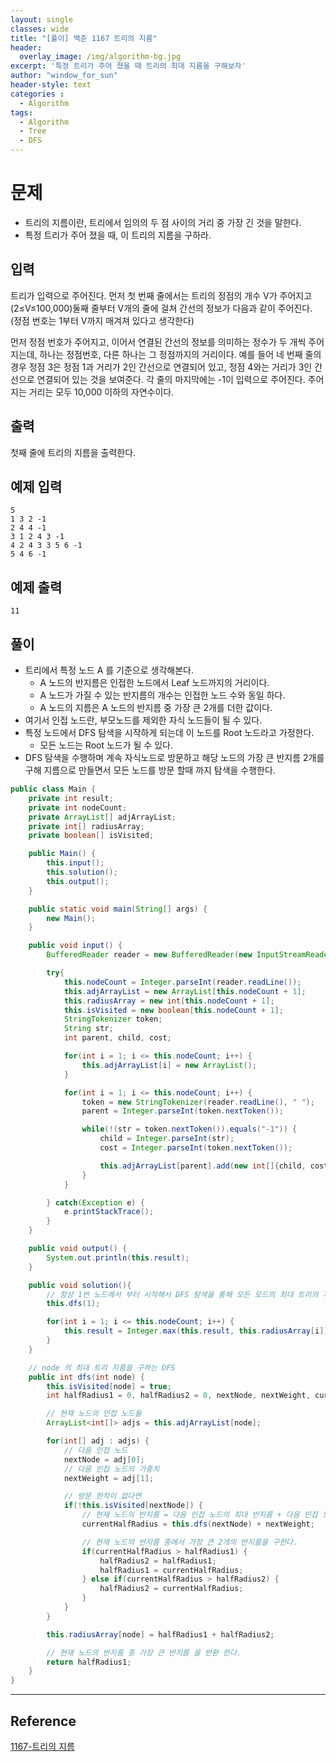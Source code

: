 ```yaml
--- 
layout: single
classes: wide
title: "[풀이] 백준 1167 트리의 지름"
header:
  overlay_image: /img/algorithm-bg.jpg
excerpt: '특정 트리가 주어 졌을 때 트리의 최대 지름을 구해보자'
author: "window_for_sun"
header-style: text
categories :
  - Algorithm
tags:
  - Algorithm
  - Tree
  - DFS
---  
```


# 문제
- 트리의 지름이란, 트리에서 임의의 두 점 사이의 거리 중 가장 긴 것을 말한다.
- 특정 트리가 주어 졌을 때, 이 트리의 지름을 구하라.

## 입력
트리가 입력으로 주어진다. 먼저 첫 번째 줄에서는 트리의 정점의 개수 V가 주어지고 (2≤V≤100,000)둘째 줄부터 V개의 줄에 걸쳐 간선의 정보가 다음과 같이 주어진다. (정점 번호는 1부터 V까지 매겨져 있다고 생각한다)

먼저 정점 번호가 주어지고, 이어서 연결된 간선의 정보를 의미하는 정수가 두 개씩 주어지는데, 하나는 정점번호, 다른 하나는 그 정점까지의 거리이다. 예를 들어 네 번째 줄의 경우 정점 3은 정점 1과 거리가 2인 간선으로 연결되어 있고, 정점 4와는 거리가 3인 간선으로 연결되어 있는 것을 보여준다. 각 줄의 마지막에는 -1이 입력으로 주어진다. 주어지는 거리는 모두 10,000 이하의 자연수이다.

## 출력
첫째 줄에 트리의 지름을 출력한다.

## 예제 입력

```
5
1 3 2 -1
2 4 4 -1
3 1 2 4 3 -1
4 2 4 3 3 5 6 -1
5 4 6 -1
```  

## 예제 출력

```
11
```  

## 풀이
- 트리에서 특정 노드 A 를 기준으로 생각해본다.
	- A 노드의 반지름은 인접한 노드에서 Leaf 노드까지의 거리이다.
	- A 노드가 가질 수 있는 반지름의 개수는 인접한 노드 수와 동일 하다.
	- A 노드의 지름은 A 노드의 반지름 중 가장 큰 2개를 더한 값이다.
- 여기서 인접 노드란, 부모노드를 제외한 자식 노드들이 될 수 있다.
- 특정 노드에서 DFS 탐색을 시작하게 되는데 이 노드를 Root 노드라고 가정한다.
	- 모든 노드는 Root 노드가 될 수 있다.
- DFS 탐색을 수행하며 계속 자식노드로 방문하고 해당 노드의 가장 큰 반지름 2개를 구해 지름으로 만들면서 모든 노드를 방문 할때 까지 탐색을 수행한다.

```java
public class Main {
    private int result;
    private int nodeCount;
    private ArrayList[] adjArrayList;
    private int[] radiusArray;
    private boolean[] isVisited;

    public Main() {
        this.input();
        this.solution();
        this.output();
    }

    public static void main(String[] args) {
        new Main();
    }

    public void input() {
        BufferedReader reader = new BufferedReader(new InputStreamReader(System.in));

        try{
            this.nodeCount = Integer.parseInt(reader.readLine());
            this.adjArrayList = new ArrayList[this.nodeCount + 1];
            this.radiusArray = new int[this.nodeCount + 1];
            this.isVisited = new boolean[this.nodeCount + 1];
            StringTokenizer token;
            String str;
            int parent, child, cost;

            for(int i = 1; i <= this.nodeCount; i++) {
                this.adjArrayList[i] = new ArrayList();
            }

            for(int i = 1; i <= this.nodeCount; i++) {
                token = new StringTokenizer(reader.readLine(), " ");
                parent = Integer.parseInt(token.nextToken());

                while(!(str = token.nextToken()).equals("-1")) {
                    child = Integer.parseInt(str);
                    cost = Integer.parseInt(token.nextToken());

                    this.adjArrayList[parent].add(new int[]{child, cost});
                }
            }

        } catch(Exception e) {
            e.printStackTrace();
        }
    }

    public void output() {
        System.out.println(this.result);
    }

    public void solution(){
        // 항상 1번 노드에서 부터 시작해서 DFS 탐색을 통해 모든 모드의 최대 트리의 지름 값을 구한다.
        this.dfs(1);

        for(int i = 1; i <= this.nodeCount; i++) {
            this.result = Integer.max(this.result, this.radiusArray[i]);
        }
    }

    // node 의 최대 트리 지름을 구하는 DFS
    public int dfs(int node) {
        this.isVisited[node] = true;
        int halfRadius1 = 0, halfRadius2 = 0, nextNode, nextWeight, currentHalfRadius;

        // 현재 노드의 인접 노드들
        ArrayList<int[]> adjs = this.adjArrayList[node];

        for(int[] adj : adjs) {
            // 다음 인접 노드
            nextNode = adj[0];
            // 다음 인접 노드의 가중치
            nextWeight = adj[1];

            // 방문 한적이 없다면
            if(!this.isVisited[nextNode]) {
                // 현재 노드의 반지름 = 다음 인접 노드의 최대 반지름 + 다음 인접 노드의 가중치
                currentHalfRadius = this.dfs(nextNode) + nextWeight;

                // 현재 노드의 반지름 중에서 가장 큰 2개의 반지름을 구한다.
                if(currentHalfRadius > halfRadius1) {
                    halfRadius2 = halfRadius1;
                    halfRadius1 = currentHalfRadius;
                } else if(currentHalfRadius > halfRadius2) {
                    halfRadius2 = currentHalfRadius;
                }
            }
        }

        this.radiusArray[node] = halfRadius1 + halfRadius2;

        // 현재 노드의 반지름 중 가장 큰 반지름 을 반환 한다.
        return halfRadius1;
    }
}
```  

---
## Reference
[1167-트리의 지름](https://www.acmicpc.net/problem/1167)  
